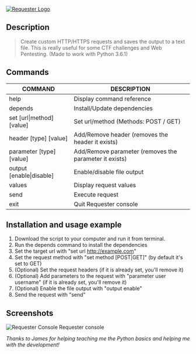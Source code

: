 [![Requester Logo](https://deantonious.es/wp-content/uploads/2017/04/requester_logo_1.jpg)](https://github.com/deantonious/Requester)

## Description

> Create custom HTTP/HTTPS requests and saves the output to a text file. This is really useful for some CTF challenges and Web Pentesting. (Made to work with Python 3.6.1)

## Commands

COMMAND                   | DESCRIPTION
--------------------------| -------------
help                      |  Display command reference
depends                   |  Install/Update dependencies
set \[url\|method\] \[value\]  |  Set url/method (Methods: POST / GET)
header \[type\] \[value\]     |  Add/Remove header (removes the header it exists)
parameter \[type\] \[value\]  |  Add/Remove parameter (removes the parameter it exists)
output \[enable\|disable\]   |  Enable/disable file output
values                    |  Display request values
send                      |  Execute request
exit                      |  Quit Requester console

## Installation and usage example

1. Download the script to your computer and run it from terminal. 
2. Run the depends command to install the dependencies
3. Set the target url with "set url http://example.com"
4. Set the request method with "set method [POST|GET]" (by default it's set to GET)
5. (Optional) Set the request headers (if it is already set, you'll remove it)
6. (Optional) Add parameters to the request with "parameter user username" (if it is already set, you'll remove it)
7. (Optional) Enable the file output with "output enable"
8. Send the request with "send"

## Screenshots

![Requester Console](https://deantonious.es/wp-content/uploads/2017/04/requester_console.png)
Requester console

*Thanks to James for helping teaching me the Python basics and helping me with the development!*
